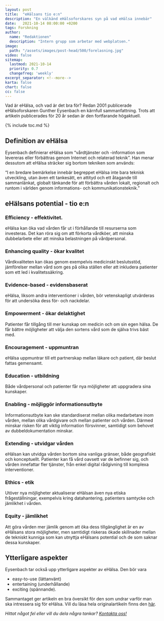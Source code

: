 ```yaml
---
layout: post
title:  "eHälsans tio e:n"
description: "En välkänd eHälsoforskares syn på vad eHälsa innebär"
date:   2021-10-14 08:00:00 +0200
tags: Forskning
author:
  name: "Redaktionen"
  description: "Intern grupp som arbetar med webplatsen."
image:
  path: "/assets/images/post-head/500/forelasning.jpg"
video: false
sitemap:
  lastmod: 2021-10-14
  priority: 0.7
  changefreq: 'weekly'
excerpt_separator: <!--more-->
karta: false
chart: false
cc: false
---
```


Vad är eHälsa, och vad är det bra för? Redan 2001 publicerade eHälsoforskaren Gunther Eysenbach en kärnfull sammanfattning. Trots att artikeln publicerades för 20 år sedan är den fortfarande högaktuell.

<!--more-->

{% include toc.md %}

## Definition av eHälsa
Eysenbach definierar eHälsa som “vårdtjänster och -information som levereras eller förbättras genom Internet och relaterad teknik”. Han menar dessutom att eHälsa sträcker sig bortom tekniken som används:

“I en bredare bemärkelse innebär begreppet eHälsa inte bara teknisk utveckling, utan även ett tankesätt, en attityd och ett åtagande till sammanlänkat, globalt tänkande för att förbättra vården lokalt, regionalt och runtom i världen genom informations- och kommunikationsteknik.”
## eHälsans potential - tio e:n
### Efficiency - effektivitet.
eHälsa kan öka vad vården får ut i förhållande till resurserna som investeras. Det kan röra sig om att förkorta vårdköer, att minska dubbelarbete eller att minska belastningen på vårdpersonal.
### Enhancing quality - ökar kvalitet
Vårdkvaliteten kan ökas genom exempelvis medicinskt beslutsstöd, jämförelser mellan vård som ges på olika ställen eller att inkludera patienter som ett led i kvalitetssäkring.
### Evidence-based - evidensbaserat
eHälsa, liksom andra interventioner i vården, bör vetenskapligt utvärderas för att undersöka dess för- och nackdelar.
### Empowerment - ökar delaktighet
Patienter får tillgång till mer kunskap om medicin och om sin egen hälsa. De får bättre möjligheter att välja den sortens vård som de själva trivs bäst med.
### Encouragement - uppmuntran
eHälsa uppmuntrar till ett partnerskap mellan läkare och patient, där beslut fattas gemensamt.
### Education - utbildning
Både vårdpersonal och patienter får nya möjligheter att uppgradera sina kunskaper.
### Enabling - möjliggör informationsutbyte
Informationsutbyte kan ske standardiserat mellan olika medarbetare inom vården, mellan olika vårdgivare och mellan patienter och vården. Därmed minskar risken för att viktig information försvinner, samtidigt som behovet av dubbeldokumentation minskar.
### Extending - utvidgar vården
eHälsan kan utvidga vården bortom sina vanliga gränser, både geografiskt och konceptuellt. Patienter kan få vård oavsett var de befinner sig, och vården innefattar fler tjänster, från enkel digital rådgivning till komplexa interventioner.
### Ethics - etik
Utöver nya möjligheter aktualiserar eHälsan även nya etiska frågeställningar, exempelvis kring datahantering, patienters samtycke och jämlikhet i vården.
### Equity - jämlikhet
Att göra vården mer jämlik genom att öka dess tillgänglighet är en av eHälsans stora möjligheter, men samtidigt riskeras ökade skillnader mellan de tekniskt kunniga som kan utnyttja eHälsans potential och de som saknar dessa kunskaper.
## Ytterligare aspekter
Eysenbach tar också upp ytterligare aspekter av eHälsa. Den bör vara

* easy-to-use (lättanvänt)
* entertaining (underhållande)
* exciting (spännande).

Sammantaget ger artikeln en bra översikt för den som undrar varför man ska intressera sig för eHälsa. Vill du läsa hela originalartikeln finns den [här](https://www.jmir.org/2001/2/e20/).

_Hittat något fel eller vill du dela några tankar? [Kontakta oss!](/index.html#form-message)_